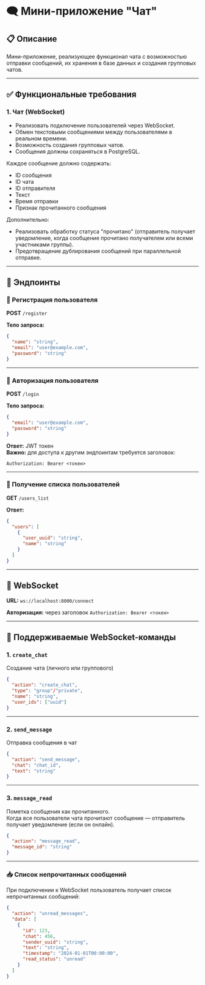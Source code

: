 # 🗨️ Мини-приложение "Чат"

## 📋 Описание

Мини-приложение, реализующее функционал чата с возможностью отправки сообщений, их хранения в базе данных и создания групповых чатов.

---

## ✅ Функциональные требования

### 1. Чат (WebSocket)

- Реализовать подключение пользователей через WebSocket.
- Обмен текстовыми сообщениями между пользователями в реальном времени.
- Возможность создания групповых чатов.
- Сообщения должны сохраняться в PostgreSQL.

Каждое сообщение должно содержать:
- ID сообщения
- ID чата
- ID отправителя
- Текст
- Время отправки
- Признак прочитанного сообщения

Дополнительно:
- Реализовать обработку статуса "прочитано" (отправитель получает уведомление, когда сообщение прочитано получателем или всеми участниками группы).
- Предотвращение дублирования сообщений при параллельной отправке.

---

## 📡 Эндпоинты

### 🔐 Регистрация пользователя

**POST** `/register`

**Тело запроса:**
```json
{
  "name": "string",
  "email": "user@example.com",
  "password": "string"
}
```

---

### 🔐 Авторизация пользователя

**POST** `/login`

**Тело запроса:**
```json
{
  "email": "user@example.com",
  "password": "string"
}
```

**Ответ:** JWT токен  
**Важно:** для доступа к другим эндпоинтам требуется заголовок:
```
Authorization: Bearer <токен>
```

---

### 📃 Получение списка пользователей

**GET** `/users_list`

**Ответ:**
```json
{
  "users": [
    {
      "user_uuid": "string",
      "name": "string"
    }
  ]
}
```

---

## 🔌 WebSocket

**URL:** `ws://localhost:8000/connect`

**Авторизация:** через заголовок `Authorization: Bearer <токен>`

---

## 🧾 Поддерживаемые WebSocket-команды

### 1. `create_chat`

Создание чата (личного или группового)

```json
{
  "action": "create_chat",
  "type": "group"/"private",
  "name": "string",
  "user_ids": ["uuid"]
}
```

---

### 2. `send_message`

Отправка сообщения в чат

```json
{
  "action": "send_message",
  "chat": "chat_id",
  "text": "string"
}
```

---

### 3. `message_read`

Пометка сообщения как прочитанного.  
Когда все пользователи чата прочитают сообщение — отправитель получает уведомление (если он онлайн).

```json
{
  "action": "message_read",
  "message_id": "string"
}
```

---

### 📥 Список непрочитанных сообщений

При подключении к WebSocket пользователь получает список непрочитанных сообщений:

```json
{
  "action": "unread_messages",
  "data": [
    {
      "id": 123,
      "chat": 456,
      "sender_uuid": "string",
      "text": "string",
      "timestamp": "2024-01-01T00:00:00",
      "read_status": "unread"
    }
  ]
}
```
